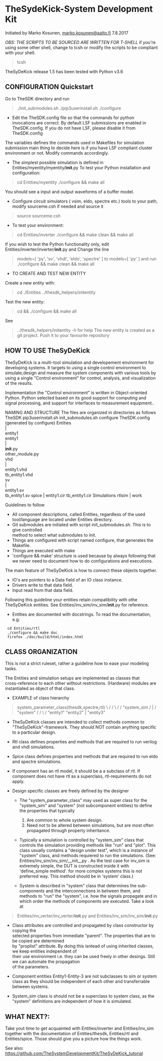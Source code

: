 # TheSydeKick-System Development Kit
Initiated by Marko Kosunen, marko.kosunen@aalto.fi 7.8.2017

*OBS: THE SCRIPTS TO BE SOURCED ARE WRITTEN FOR T-SHELL*
if you're using some other shell, change to tcsh or modify the scripts to be 
compliant with your shell.
> tcsh

TheSyDeKick release 1.5 has been tested with Python v3.6

## CONFIGURATION Quickstart

Go to TheSDK directory and run 
> ./init_submodules.sh
> ./pip3userinstall.sh
> ./configure

- Edit the TheSDK.config file so that the commands for python 
invocations are correct. By default LSF submissions are enabled in TheSDK.config. If you do not have LSF, please disable it from TheSDK.config

The variables defines the commands used in Makefiles for simulation
submission main thing to decide here is if you have LSF compliant cluster
environment or not. Modify commands accordingly.

- The simplest possible simulation is defined in Entities/myentity/myentity/__init__.py
To test your Python installation and configuration:
> cd Entities/myentity
> ./configure && make all

You should see a input and output waveforms of a buffer model.

- Configure circuit simulators ( vsim, eldo, spectre etc.) tools to your path, 
modify sourceme.csh if needed and source it
> source sourceme.csh

- To test your environment:
> cd Entities/inverter 
> ./configure && make clean && make all

If you wish to test the Python functionality only, edit Entities/inverter/inverter/__init__.py
and Change the line
> models=[ 'py', 'sv', 'vhdl', 'eldo', 'spectre' ]
to
> models=[ 'py' ]
and run 
> ./configure && make clean && make all

* TO CREATE AND TEST NEW ENTITY

Create a new entity with:
> cd ./Entities
> ../thesdk_helpers/initentity <NAME>

Test the new entity:
> cd <NAME> && ./configure && make all

See  
> ../thesdk_helpers/initentity -h for help
The new entity is created as a git project. Push it to your favourite repository

## HOW TO USE TheSyDeKick

TheSyDeKick is a multi-tool simulation and developement environment for developing systems. 
It targets to using a single control environment to simulate,design and measure the 
system components with various tools by using a single "Control environment" for
control, analysis, and visualization of the results.

Implementation the "Control environment" is written in Object-oriented
Python. Python selected based on its good support for computing and signal processing, and support for
interfaces to measurement equipment.. 

NAMING AND STRUCTURE
The files are organized in directories as follows
                      TheSDK
pip3userinstall.sh
init_submodules.sh
configure
TheSDK.config (generated by configure)
Entities                               
    |                                  
    entity1                            
        entity1                         
             |                          
             __init__.py                
             other_module.py            
        vhd                             
            |                           
            entity1.vhd                 
            tb_entity1.vhd                                     
        sv                                                
            |                                   
            entity1.sv                          
            tb_entity1.sv
        spice
            |
            entity1.cir
            tb_entity1.cir
        Simulations
            rtlsim
                |
                work

Guidelines to follow
- All component descriptions, called Entities, regardless of the used tool/language are 
located under Entities directory.
- Git submodules are initiated with script init_submodules.sh. This is to give controlled  
method to select what submodules to init.
- Things are configured with script named configure, that generates the Makefile.
- Things are executed with make <recipe>
- 'configure && make' structure is used because by always following that we never need 
to document how to do configurations and executions. 

The main feature of TheSyDeKick is how to connect these objects together. 
- IO's are pointers to a Data field of an IO class instance.
- Drivers write to that data field.
- Input read from that data field.

Following this guideline your entities retain compatibility with othe TheSyDeKick entities.
See Entities/inv_sim/inv_sim/__init__.py for reference.

- Entities are documented with docstrings. To read the documentation, e.g:
```
 cd Entities/rtl
 ./configure && make doc
 firefox ./doc/build/html/index.html
```

## CLASS ORGANIZATION
This is not a strict ruleset, rather a guideline how to ease your modeling tasks.

The Entities and simulation setups are implemented as classes that  
cross-reference to each other without restrictions. (Hardware) modules are instantiated as object of that class.


* EXAMPLE of class hierarchy 
           
>   system_parameter_class(thesdk,spectre,rtl)
>              \                 /      /
>               \               /      /
>                   "system_sim       /
>                       |           /
>                     "system"      /
>                   /     \       /
>           "entity1"  "entity2"
>             |
>          "entity3"


- TheSyDeKick classes are intended to collect methods common to "TheSyDeKick"-framework.
They should NOT contain anything specific to a particular design. 
- Rtl class defines properties and methods that are required to 
run verilog and vhdl simulations.
- Spice class defines properties and methods that are required to 
run eldo and spectre simulations.
- If component has an  rtl model, it should  be a a subclass of rtl. If component does not have rtl as a superclass, rtl-requirements do not apply. 

- Design specific classes are freely defined by the designer
    - The "system_parameter_class" may used as super class for the "system_sim" and
"system" (not subcomponent entities) to define the properties that typically 
        1. Are common to whole system design. 
        2. Need not to be altered between simulations, but are most often
        propagated through property inheritance.

    - Typically a simulation is controlled by "system_sim" class that controls 
the simulation providing methods like  "run" and  "plot". This class usually contains a
"design under test", which is a instance of "system" class, and methods requiered to run the simulations.
(See: Entities/inv_sim/inv_sim/__init__py . As the test case for inv_sim is extremely simple, the DUT
is constructed inside it with 'define_simple method'. for more complex systems this is not preferred way.
This method should be in 'system' class.)
       
    - System is described in "system"  class that determines the 
sub-components and the interconnections in between them, and methods to 
"run" the "system", i.e. how the signals propagate and in which order 
the methods of components are executed. Take  a look at 
> Entities/inv_verter/inv_verter/__init__.py
and
> Entities/inv_sim/inv_sim/__init__.py

- Class attributes are controlled and propagated by class constructor by copying the  
selected properties from immediate "parent". The properties that are to be copied are determined  
by "proplist" attribute. By doing this isntead of using inherited classes, we keep entities independent of  
their use environment i.e. they can be used freely in other desings. Still we can automate the propagation  
of the parameters.

- Component entities Entity1-Entity-3 are not subclasses to sim or system class as they should be
independent of each other and transferrable between systems. 

- System_sim class is should not be a superclass to system class, as the "system" definitions 
are independent of how it is simulated.

## WHAT NEXT?:
Take yout time to get acquainted with Entities/inverter and Entities/inv_sim
together with the documentation of Entities/thesdk, Entities/rtl and Entities/spice. Those should 
give you a picture how the things work.

See also: https://github.com/TheSystemDevelopmentKit/TheSyDeKick_tutorial
